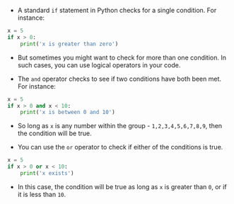 - A standard `if` statement in Python checks for a single condition. For instance:

```python
x = 5
if x > 0:
    print('x is greater than zero')
```

- But sometimes you might want to check for more than one condition. In such cases, you can use logical operators in your code.

- The `and` operator checks to see if two conditions have both been met. For instance:

```python
x = 5
if x > 0 and x < 10:
    print('x is between 0 and 10')
```

- So long as `x` is any number within the group - `1,2,3,4,5,6,7,8,9`, then the condition will be true.

- You can use the `or` operator to check if either of the conditions is true.

```python
x = 5
if x > 0 or x < 10:
    print('x exists')
```

- In this case, the condition will be true as long as `x` is greater than `0`, or if it is less than `10`.
